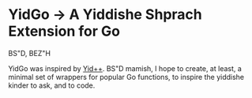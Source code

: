 # YidGo &rarr; A Yiddishe Shprach Extension for Go

BS"D, BEZ"H

YidGo was inspired by [Yid++](https://github.com/schorrm/ypp). BS"D mamish, I hope to create, at least, a minimal set of wrappers for popular Go functions, to inspire the yiddishe kinder to ask, and to code.
